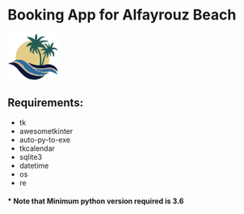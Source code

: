 # Booking App for Alfayrouz Beach
<img src="imgs/logo.png" style="width: 20%;">

## Requirements:
- tk
- awesometkinter
- auto-py-to-exe
- tkcalendar
- sqlite3
- datetime
- os
- re

#### * Note that Minimum python version required is 3.6
